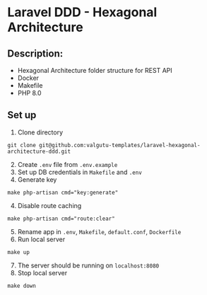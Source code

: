 # Laravel DDD - Hexagonal Architecture

## Description:
  - Hexagonal Architecture folder structure for REST API
  - Docker
  - Makefile
  - PHP 8.0
 
## Set up
1. Clone directory
```
git clone git@github.com:valgutu-templates/laravel-hexagonal-architecture-ddd.git
```
2. Create `.env` file from `.env.example`
3. Set up DB credentials in `Makefile` and `.env`
3. Generate key
```
make php-artisan cmd="key:generate"
```
4. Disable route caching
```
make php-artisan cmd="route:clear"
```
5. Rename app in `.env`, `Makefile`, `default.conf`, `Dockerfile`
6. Run local server
```
make up
```
7. The server should be running on `localhost:8080`
8. Stop local server
```
make down
```
